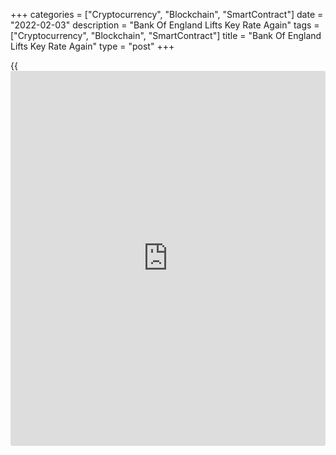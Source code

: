 +++
categories = ["Cryptocurrency", "Blockchain", "SmartContract"]
date = "2022-02-03"
description = "Bank Of England Lifts Key Rate Again"
tags = ["Cryptocurrency", "Blockchain", "SmartContract"]
title = "Bank Of England Lifts Key Rate Again"
type = "post"
+++

{{<iframe id="large-banner" src="https://www.bounty.group/#slide=28.0" width="100%" height="600" scrolling="no" style="border: 0px solid rgb(216, 221, 230); border-radius: 3px;">}}

The Bank of England resorted to a back-to-back rate hike amid rising
inflation and signaled 'modest tightening' in the months ahead.

The Monetary Policy Committee of the BoE decided to increase the key
interest by 0.25 percentage points to 0.50 percent.

While five members including Governor Andrew Bailey sought 25 basis
points hike, other four members of the panel voted for a bigger 50 basis
point increase.

The bank had raised its rate by 0.15 percentage points at its December
meeting, which was the first such move since August 2018.

The central bank intends to reduce its holdings of government bonds in a
gradual and predictable manner.

The MPC unanimously decided to reduce the stock of UK government bond
purchases, financed by the issuance of central bank reserves, by ceasing
to reinvest maturing assets.

The committee also voted to reduce the stock of sterling non-financial
investment-grade corporate bond purchases by ceasing to reinvest
maturing assets and by a programme of asset sales to be completed no
earlier than towards the end of 2023 that should unwind fully the stock
of corporate bond purchase.

If the [economy][1] develops broadly in line with the February Report
central projections, some further modest tightening in monetary [policy](https://www.fintechee.com/policy/)
is likely to be appropriate in the coming months, the bank said.

Further, the bank expects inflation to peak at around 7.25 percent in
April. Inflation is projected to fall back to a little above the 2
percent target in two years' time and to below the target by a greater
margin in three years.

For comments and feedback [contact](https://www.playgroundfx.com/contact/): editorial@rtt[news](https://www.letsplayfx.com/blog/forex-news-website/).com

[Economic News][1]

 **What parts of the world are seeing the best (and worst) economic
performances lately? Click[here][2] to check out our [Econ Scorecard][2]
and find out! See up-to-the-moment [ranking](https://www.playgroundfx.com/blog/crypto-exchange-ranking/)s for the best and worst
performers in [GDP][3], [unemployment rate][4], [inflation][5] and much
more.**

   1. www.rtt[news](https://www.letsplayfx.com/blog/forex-news-website/).com/Content/EconomicNews.aspx
   2. www.rtt[news](https://www.letsplayfx.com/blog/forex-news-website/).com/economic-scorecard/world-rank/unemployment-rate/highest-performance.aspx
   3. www.rtt[news](https://www.letsplayfx.com/blog/forex-news-website/).com/economic-scorecard/world-rank/GDP/highest-performance.aspx
   4. www.rtt[news](https://www.letsplayfx.com/blog/forex-news-website/).com/economic-scorecard/world-rank/unemployment-rate/lowest-performance.aspx
   5. www.rtt[news](https://www.letsplayfx.com/blog/forex-news-website/).com/economic-scorecard/world-rank/CPI/highest-performance.aspx